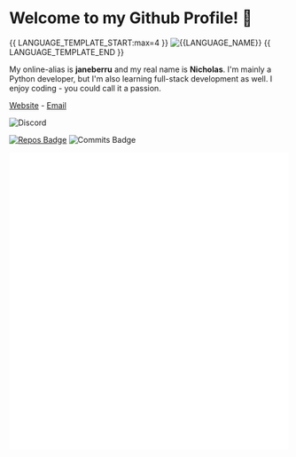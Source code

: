 # Welcome to my Github Profile! 👋
{{ LANGUAGE_TEMPLATE_START:max=4 }}
![{{LANGUAGE_NAME}}](https://img.shields.io/static/v1?style=flat-square&label=%E2%A0%80&color=555&labelColor={{LANGUAGE_COLOR:uri}}&message={{LANGUAGE_NAME:uri}}%EF%B8%B1{{LANGUAGE_PERCENT:uri}}%25)
{{ LANGUAGE_TEMPLATE_END }}

My online-alias is **janeberru** and my real name is **Nicholas**. I'm mainly a Python developer, but I'm also learning full-stack development as well. I enjoy coding - you could call it a passion.

[Website](https://janeber.ru) - [Email](janeberru@janeber.ru)

![Discord](https://discord.c99.nl/widget/theme-5/717382170204700723.png)

[![Repos Badge](https://badges.pufler.dev/repos/nicholasyoannou)](https://badges.pufler.dev) ![Commits Badge](https://badges.pufler.dev/commits/monthly/nicholasyoannou)

![Metrics](https://github.com/nicholasyoannou/nicholasyoannou/blob/main/github-metrics.svg)
